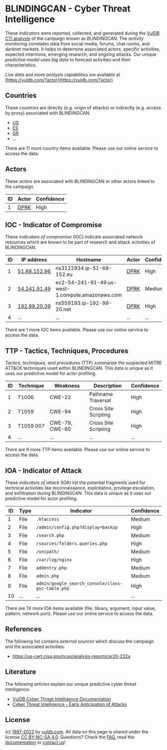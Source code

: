# BLINDINGCAN - Cyber Threat Intelligence

These _indicators_ were reported, collected, and generated during the [VulDB CTI analysis](https://vuldb.com/?kb.cti) of the campaign known as _BLINDINGCAN_. The _activity monitoring_ correlates data from social media, forums, chat rooms, and darknet markets. It helps to determine associated actors, specific activities, expected intentions, emerging research, and ongoing attacks. Our unique _predictive model_ uses _big data_ to forecast activities and their characteristics.

_Live data_ and more _analysis capabilities_ are available at [https://vuldb.com/?actor](https://vuldb.com/?actor)

## Countries

These _countries_ are directly (e.g. origin of attacks) or indirectly (e.g. access by proxy) associated with BLINDINGCAN:

* [US](https://vuldb.com/?country.us)
* [ES](https://vuldb.com/?country.es)
* [GR](https://vuldb.com/?country.gr)
* ...

There are 11 more country items available. Please use our online service to access the data.

## Actors

These _actors_ are associated with BLINDINGCAN or other actors linked to the campaign.

ID | Actor | Confidence
-- | ----- | ----------
1 | [DPRK](https://vuldb.com/?actor.dprk) | High

## IOC - Indicator of Compromise

These _indicators of compromise_ (IOC) indicate associated network resources which are known to be part of research and attack activities of BLINDINGCAN.

ID | IP address | Hostname | Actor | Confidence
-- | ---------- | -------- | ----- | ----------
1 | [51.68.152.96](https://vuldb.com/?ip.51.68.152.96) | ns3122934.ip-51-68-152.eu | [DPRK](https://vuldb.com/?actor.dprk) | High
2 | [54.241.91.49](https://vuldb.com/?ip.54.241.91.49) | ec2-54-241-91-49.us-west-1.compute.amazonaws.com | [DPRK](https://vuldb.com/?actor.dprk) | Medium
3 | [192.99.20.39](https://vuldb.com/?ip.192.99.20.39) | ns559193.ip-192-99-20.net | [DPRK](https://vuldb.com/?actor.dprk) | High
4 | ... | ... | ... | ...

There are 1 more IOC items available. Please use our online service to access the data.

## TTP - Tactics, Techniques, Procedures

_Tactics, techniques, and procedures_ (TTP) summarize the suspected MITRE ATT&CK techniques used within BLINDINGCAN. This data is unique as it uses our predictive model for actor profiling.

ID | Technique | Weakness | Description | Confidence
-- | --------- | -------- | ----------- | ----------
1 | T1006 | CWE-22 | Pathname Traversal | High
2 | T1059 | CWE-94 | Cross Site Scripting | High
3 | T1059.007 | CWE-79, CWE-80 | Cross Site Scripting | High
4 | ... | ... | ... | ...

There are 9 more TTP items available. Please use our online service to access the data.

## IOA - Indicator of Attack

These _indicators of attack_ (IOA) list the potential fragments used for technical activities like reconnaissance, exploitation, privilege escalation, and exfiltration during BLINDINGCAN. This data is unique as it uses our predictive model for actor profiling.

ID | Type | Indicator | Confidence
-- | ---- | --------- | ----------
1 | File | `.htaccess` | Medium
2 | File | `/admin/config.php?display=backup` | High
3 | File | `/search.php` | Medium
4 | File | `/sources/folders.queries.php` | High
5 | File | `/uncpath/` | Medium
6 | File | `/var/log/nginx` | High
7 | File | `addentry.php` | Medium
8 | File | `admin.php` | Medium
9 | File | `admin/google_search_console/class-gsc-table.php` | High
10 | ... | ... | ...

There are 74 more IOA items available (file, library, argument, input value, pattern, network port). Please use our online service to access the data.

## References

The following list contains _external sources_ which discuss the campaign and the associated activities:

* https://us-cert.cisa.gov/ncas/analysis-reports/ar20-232a

## Literature

The following _articles_ explain our unique predictive cyber threat intelligence:

* [VulDB Cyber Threat Intelligence Documentation](https://vuldb.com/?kb.cti)
* [Cyber Threat Intelligence - Early Anticipation of Attacks](https://www.scip.ch/en/?labs.20201022)

## License

(c) [1997-2022](https://vuldb.com/?kb.changelog) by [vuldb.com](https://vuldb.com/?kb.about). All data on this page is shared under the license [CC BY-NC-SA 4.0](https://creativecommons.org/licenses/by-nc-sa/4.0/). Questions? Check the [FAQ](https://vuldb.com/?kb.faq), read the [documentation](https://vuldb.com/?kb) or [contact us](https://vuldb.com/?contact)!
